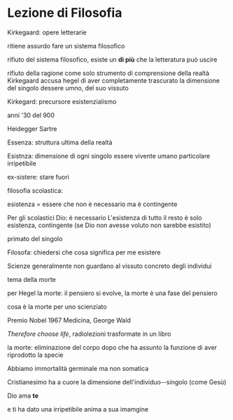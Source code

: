 # Lezione di Filosofia

Kirkegaard: opere letterarie

ritiene assurdo fare un sistema filosofico

rifiuto del sistema filosofico, esiste un **di più** che la letteratura può uscire

rifiuto della ragione come solo strumento di comprensione della realtà
Kirkegaard accusa hegel di aver completamente trascurato la dimensione del singolo dessere umno, del suo vissuto


Kirkegard: precursore esistenzialismo

anni '30 del 900


Heidegger
Sartre


Essenza: struttura ultima della realtà

Esistnza: dimensione di ogni singolo essere vivente umano particolare irripetibile



ex-sistere: stare fuori

filosofia scolastica:

esistenza = essere che non è necessario ma è contingente

Per gli scolastici
Dio: è necessario
L'esistenza di tutto il resto è solo esistenza, contingente (se Dio non avesse voluto non sarebbe esistito)


primato del singolo

Filosofa: chiedersi che cosa significa per me esistere

Scienze generalmente non guardano al vissuto concreto degli individui

tema della morte

per Hegel la morte:
il pensiero si evolve, la morte è una fase del pensiero

cosa è la morte per uno scienziato

Premio Nobel 1967 Medicina, George Wald

_Therefore choose life_, radiolezioni trasformate in un libro

la morte: eliminazione del corpo dopo che ha assunto la funzione di aver riprodotto la specie

Abbiamo immortalità germinale  ma non somatica


Cristianesimo ha a cuore la dimensione dell'individuo--singolo (come Gesù)


Dio ama **te**

e ti ha dato una irripetibile anima a sua imamgine
<!--stackedit_data:
eyJoaXN0b3J5IjpbLTE0NDU3MDU1NzQsNjc1NDI5NjI2LC0xMj
EwMDE5Nzg3LC00NjE1NzM3MjAsMjEzODc5NTIwOV19
-->